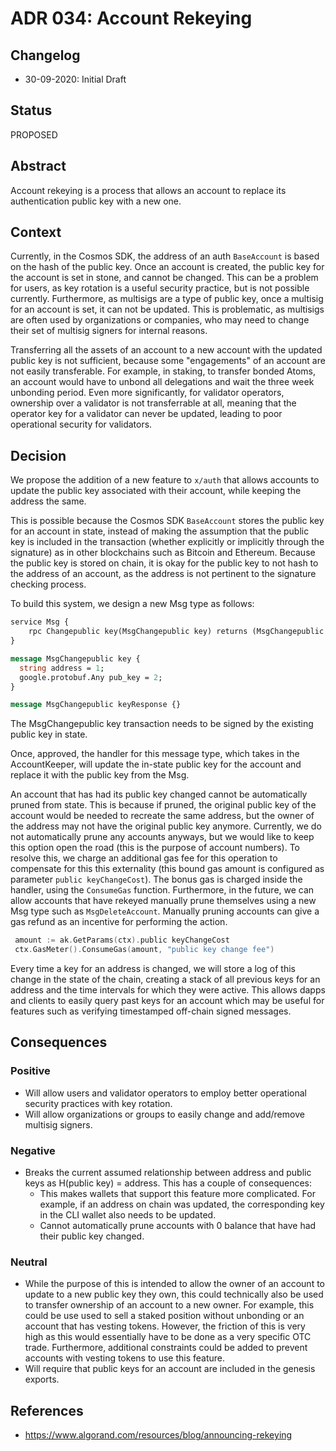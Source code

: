 # ADR 034: Account Rekeying

## Changelog

* 30-09-2020: Initial Draft

## Status

PROPOSED

## Abstract

Account rekeying is a process that allows an account to replace its authentication public key with a new one.

## Context

Currently, in the Cosmos SDK, the address of an auth `BaseAccount` is based on the hash of the public key. Once an account is created, the public key for the account is set in stone, and cannot be changed. This can be a problem for users, as key rotation is a useful security practice, but is not possible currently. Furthermore, as multisigs are a type of public key, once a multisig for an account is set, it can not be updated. This is problematic, as multisigs are often used by organizations or companies, who may need to change their set of multisig signers for internal reasons.

Transferring all the assets of an account to a new account with the updated public key is not sufficient, because some "engagements" of an account are not easily transferable. For example, in staking, to transfer bonded Atoms, an account would have to unbond all delegations and wait the three week unbonding period. Even more significantly, for validator operators, ownership over a validator is not transferrable at all, meaning that the operator key for a validator can never be updated, leading to poor operational security for validators.

## Decision

We propose the addition of a new feature to `x/auth` that allows accounts to update the public key associated with their account, while keeping the address the same.

This is possible because the Cosmos SDK `BaseAccount` stores the public key for an account in state, instead of making the assumption that the public key is included in the transaction (whether explicitly or implicitly through the signature) as in other blockchains such as Bitcoin and Ethereum. Because the public key is stored on chain, it is okay for the public key to not hash to the address of an account, as the address is not pertinent to the signature checking process.

To build this system, we design a new Msg type as follows:

```protobuf
service Msg {
    rpc Changepublic key(MsgChangepublic key) returns (MsgChangepublic keyResponse);
}

message MsgChangepublic key {
  string address = 1;
  google.protobuf.Any pub_key = 2;
}

message MsgChangepublic keyResponse {}
```

The MsgChangepublic key transaction needs to be signed by the existing public key in state.

Once, approved, the handler for this message type, which takes in the AccountKeeper, will update the in-state public key for the account and replace it with the public key from the Msg.

An account that has had its public key changed cannot be automatically pruned from state. This is because if pruned, the original public key of the account would be needed to recreate the same address, but the owner of the address may not have the original public key anymore. Currently, we do not automatically prune any accounts anyways, but we would like to keep this option open the road (this is the purpose of account numbers). To resolve this, we charge an additional gas fee for this operation to compensate for this this externality (this bound gas amount is configured as parameter `public keyChangeCost`). The bonus gas is charged inside the handler, using the `ConsumeGas` function. Furthermore, in the future, we can allow accounts that have rekeyed manually prune themselves using a new Msg type such as `MsgDeleteAccount`. Manually pruning accounts can give a gas refund as an incentive for performing the action.

```go
 amount := ak.GetParams(ctx).public keyChangeCost
 ctx.GasMeter().ConsumeGas(amount, "public key change fee")
```

Every time a key for an address is changed, we will store a log of this change in the state of the chain, creating a stack of all previous keys for an address and the time intervals for which they were active. This allows dapps and clients to easily query past keys for an account which may be useful for features such as verifying timestamped off-chain signed messages.

## Consequences

### Positive

* Will allow users and validator operators to employ better operational security practices with key rotation.
* Will allow organizations or groups to easily change and add/remove multisig signers.

### Negative

* Breaks the current assumed relationship between address and public keys as H(public key) = address. This has a couple of consequences:
  * This makes wallets that support this feature more complicated. For example, if an address on chain was updated, the corresponding key in the CLI wallet also needs to be updated.
  * Cannot automatically prune accounts with 0 balance that have had their public key changed.

### Neutral

* While the purpose of this is intended to allow the owner of an account to update to a new public key they own, this could technically also be used to transfer ownership of an account to a new owner. For example, this could be use used to sell a staked position without unbonding or an account that has vesting tokens. However, the friction of this is very high as this would essentially have to be done as a very specific OTC trade. Furthermore, additional constraints could be added to prevent accounts with vesting tokens to use this feature.
* Will require that public keys for an account are included in the genesis exports.

## References

* <https://www.algorand.com/resources/blog/announcing-rekeying>
